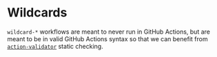# Wildcards

`wildcard-*` workflows are meant to never run in GitHub Actions, but are meant to be in valid GitHub Actions syntax so that we can benefit from [`action-validator`](https://github.com/mpalmer/action-validator) static checking.
